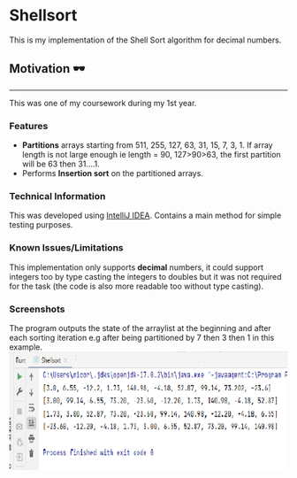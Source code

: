# Shellsort
This is my implementation of the Shell Sort algorithm for decimal numbers.

## Motivation :dark_sunglasses:
---
This was one of my coursework during my 1st year.
### Features
- **Partitions** arrays starting from 511, 255, 127, 63, 31, 15, 7, 3, 1. If array length is not large enough ie length = 90, 127>90>63, the first partition will be 63 then 31....1.
- Performs **Insertion sort** on the partitioned arrays.

### Technical Information
This was developed using [IntelliJ IDEA](https://www.jetbrains.com/idea/). Contains a main method for simple testing purposes.

### Known Issues/Limitations
This implementation only supports **decimal** numbers, it could support integers too by type casting the integers to doubles but it was not required for the task (the code is also more readable too without type casting).

### Screenshots

The program outputs the state of the arraylist at the beginning and after each sorting iteration e.g after being partitioned by 7 then 3 then 1 in this example.
![](/screenshots/screenshot1.png)
